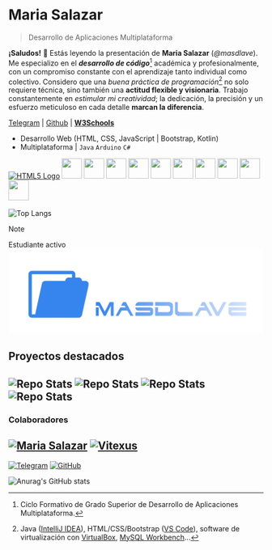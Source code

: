# Maria Salazar
> Desarrollo de Aplicaciones Multiplataforma

**¡Saludos!** 📎 Estás leyendo la presentación de **Maria Salazar** (_@masdlave_). Me especializo en el **_desarrollo de código_**[^1] académica y profesionalmente, con un compromiso constante con el aprendizaje tanto individual como colectivo. Considero que una _buena práctica de programación_[^2] no solo requiere técnica, sino también una **actitud flexible y visionaria**. Trabajo constantemente en _estimular mi creatividad_; la dedicación, la precisión y un esfuerzo meticuloso en cada detalle **marcan la diferencia**.

[^1]: Ciclo Formativo de Grado Superior de Desarrollo de Aplicaciones Multiplataforma.
[^2]: Java ([IntelliJ IDEA](https://www.jetbrains.com/es-es/idea/)), HTML/CSS/Bootstrap ([VS Code](https://code.visualstudio.com)), software de virtualización con [VirtualBox](https://www.virtualbox.org), [MySQL Workbench](https://www.mysql.com/products/workbench/)...

[Telegram](https://t.me/masdlave) | [Github](https://github.com/masdlave) | <a href="https://profile.w3schools.com/usuarios/masdlave"> <b>W3Schools</b> </a>
- Desarrollo Web (HTML, CSS, JavaScript | Bootstrap, Kotlin)
- Multiplataforma | ```Java``` ```Arduino``` ```C#```
<p align="left">
  <a href="https://www.w3schools.com/html/default.asp" target="_blank"><img src="https://cdn.jsdelivr.net/gh/devicons/devicon/icons/html5/html5-original.svg" width="40" height="40" alt="HTML5 Logo"/></a>
  <a href="https://www.w3schools.com/css/default.asp" target="_blank"><img src="https://cdn.jsdelivr.net/gh/devicons/devicon/icons/css3/css3-original.svg" width="40" height="40"/></a>
  <a href="https://www.w3schools.com/js/default.asp" target="_blank"><img src="https://cdn.jsdelivr.net/gh/devicons/devicon/icons/javascript/javascript-original.svg" width="40" height="40"/></a>
  <a href="https://www.w3schools.com/python/default.asp" target="_blank"><img src="https://cdn.jsdelivr.net/gh/devicons/devicon/icons/python/python-original.svg" width="40" height="40"/></a>
  <a href="https://www.w3schools.com/java/default.asp" target="_blank"><img src="https://cdn.jsdelivr.net/gh/devicons/devicon/icons/java/java-original.svg" width="40" height="40"/></a>
  <a href="https://www.arduino.cc/en/Tutorial/HomePage" target="_blank"><img src="https://cdn.jsdelivr.net/gh/devicons/devicon/icons/arduino/arduino-original.svg" width="40" height="40"/></a>
  <a href="https://www.w3schools.com/cpp/default.asp" target="_blank"><img src="https://cdn.jsdelivr.net/gh/devicons/devicon/icons/cplusplus/cplusplus-original.svg" width="40" height="40"/></a>
  <a href="https://www.w3schools.com/cs/index.php" target="_blank"><img src="https://cdn.jsdelivr.net/gh/devicons/devicon/icons/csharp/csharp-original.svg" width="40" height="40"/></a>
  <a href="https://www.w3schools.com/bootstrap5/index.php" target="_blank"><img src="https://cdn.jsdelivr.net/gh/devicons/devicon/icons/bootstrap/bootstrap-original.svg" width="40" height="40"/></a>
  <a href="https://www.w3schools.com/mysql/default.asp" target="_blank"><img src="https://cdn.jsdelivr.net/gh/devicons/devicon/icons/mysql/mysql-original.svg" width="40" height="40"/></a>
  <a href="https://www.w3schools.com/git/default.asp" target="_blank"><img src="https://cdn.jsdelivr.net/gh/devicons/devicon/icons/git/git-original.svg" width="40" height="40"/></a>
</p>

![Top Langs](https://github-readme-stats.vercel.app/api/top-langs/?username=masdlave&layout=compact)

> [!NOTE]  
> Estudiante activo
![Projects](masdlave-projects.jpg)

## Proyectos destacados
![Repo Stats](https://github-readme-stats.vercel.app/api/pin/?username=masdlave&repo=masdlave&theme=light)
![Repo Stats](https://github-readme-stats.vercel.app/api/pin/?username=masdlave&repo=Arduino-4WD-Car-Kit)
![Repo Stats](https://github-readme-stats.vercel.app/api/pin/?username=masdlave&repo=ALB-Doom-Mod)
![Repo Stats](https://github-readme-stats.vercel.app/api/pin/?username=masdlave&repo=Space-Invaders-en-Java)
---
### Colaboradores
[<img src="https://github.com/masdlave.png" width="50px" alt="Maria Salazar"/>](https://github.com/masdlave)
[<img src="https://github.com/Vitexus1.png" width="50px" alt="Vitexus"/>](https://github.com/Vitexus1)
---
[![Telegram](https://img.shields.io/badge/Telegram-2CA5E0?style=for-the-badge&logo=telegram&logoColor=white)](https://t.me/masdlave)
[![GitHub](https://img.shields.io/badge/GitHub-181717?style=for-the-badge&logo=github&logoColor=white)](https://github.com/masdlave) 

![Anurag's GitHub stats](https://github-readme-stats.vercel.app/api?username=masdlave&show_icons=true&hide_title=true)


